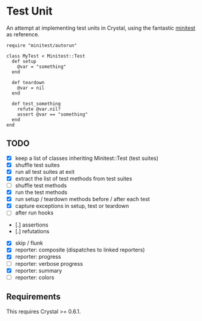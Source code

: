 # Test Unit

An attempt at implementing test units in Crystal, using the fantastic
[minitest](https://github.com/seattlerb/minitest) as reference.

```crystal
require "minitest/autorun"

class MyTest < Minitest::Test
  def setup
    @var = "something"
  end

  def teardown
    @var = nil
  end

  def test_something
    refute @var.nil?
    assert @var == "something"
  end
end
```

## TODO

- [x] keep a list of classes inheriting Minitest::Test (test suites)
- [x] shuffle test suites
- [x] run all test suites at exit
- [x] extract the list of test methods from test suites
- [ ] shuffle test methods
- [x] run the test methods
- [x] run setup / teardown methods before / after each test
- [x] capture exceptions in setup, test or teardown
- [ ] after run hooks
- [.] assertions
- [.] refutations
- [x] skip / flunk
- [x] reporter: composite (dispatches to linked reporters)
- [x] reporter: progress
- [ ] reporter: verbose progress
- [x] reporter: summary
- [ ] reporter: colors

## Requirements

This requires Crystal >= 0.6.1.
